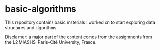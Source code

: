 # basic-algorithms

This repository contains basic materials I worked on to start exploring data structures and algorithms.

Disclaimer: a major part of the content comes from the assigmnents from the L2 MIASHS, Paris-Cité University, France. 
